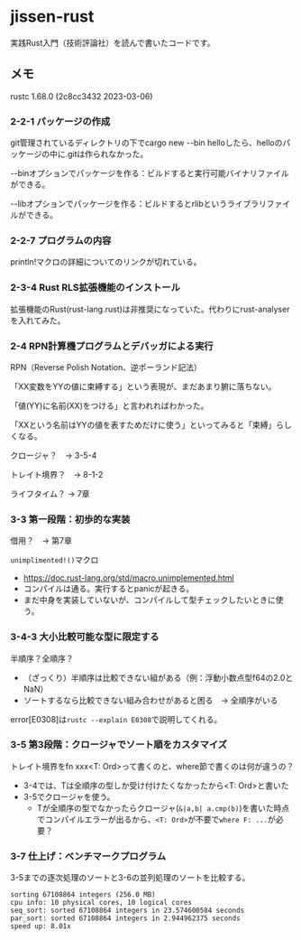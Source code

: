 # jissen-rust
実践Rust入門（技術評論社）を読んで書いたコードです。

## メモ
rustc 1.68.0 (2c8cc3432 2023-03-06)
### 2-2-1 パッケージの作成
git管理されているディレクトリの下でcargo new --bin helloしたら、helloのパッケージの中に.gitは作られなかった。 

--binオプションでパッケージを作る：ビルドすると実行可能バイナリファイルができる。

--libオプションでパッケージを作る：ビルドするとrlibというライブラリファイルができる。

### 2-2-7 プログラムの内容
println!マクロの詳細についてのリンクが切れている。

### 2-3-4 Rust RLS拡張機能のインストール
拡張機能のRust(rust-lang.rust)は非推奨になっていた。代わりにrust-analyserを入れてみた。

### 2-4 RPN計算機プログラムとデバッガによる実行
RPN（Reverse Polish Notation、逆ポーランド記法）

「XX変数をYYの値に束縛する」という表現が、まだあまり腑に落ちない。

「値(YY)に名前(XX)をつける」と言われればわかった。

「XXという名前はYYの値を表すためだけに使う」といってみると「束縛」らしくなる。

クロージャ？　→ 3-5-4

トレイト境界？　→ 8-1-2

ライフタイム？ → 7章

### 3-3 第一段階：初歩的な実装

借用？　→ 第7章

`unimplimented!()`マクロ
- https://doc.rust-lang.org/std/macro.unimplemented.html
- コンパイルは通る。実行するとpanicが起きる。
- まだ中身を実装していないが、コンパイルして型チェックしたいときに使う。

### 3-4-3 大小比較可能な型に限定する
半順序？全順序？

- （ざっくり）半順序は比較できない組がある（例：浮動小数点型f64の2.0とNaN）
- ソートするなら比較できない組み合わせがあると困る　→ 全順序がいる

error[E0308]は`rustc --explain E0308`で説明してくれる。

### 3-5 第3段階：クロージャでソート順をカスタマイズ
トレイト境界をfn xxx<T: Ord>って書くのと、where節で書くのは何が違うの？
- 3-4では、Tは全順序の型しか受け付けたくなかったから<T: Ord>と書いた
- 3-5でクロージャを使う。
  - Tが全順序の型でなかったらクロージャ(`&|a,b| a.cmp(b)`)を書いた時点でコンパイルエラーが出るから、`<T: Ord>`が不要で`where F: ...`が必要？

### 3-7 仕上げ：ベンチマークプログラム
3-5までの逐次処理のソートと3-6の並列処理のソートを比較する。
```
sorting 67108864 integers (256.0 MB)
cpu info: 10 physical cores, 10 logical cores
seq_sort: sorted 67108864 integers in 23.574600584 seconds
par_sort: sorted 67108864 integers in 2.944962375 seconds
speed up: 8.01x
```